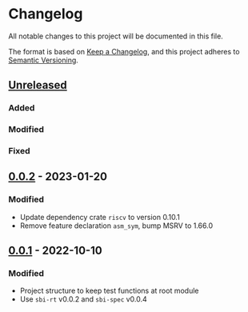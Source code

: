 # Changelog

All notable changes to this project will be documented in this file.

The format is based on [Keep a Changelog](https://keepachangelog.com/en/1.0.0/), and this project adheres
to [Semantic Versioning](https://semver.org/spec/v2.0.0.html).

## [Unreleased]

### Added

### Modified

### Fixed

## [0.0.2] - 2023-01-20

### Modified

- Update dependency crate `riscv` to version 0.10.1
- Remove feature declaration `asm_sym`, bump MSRV to 1.66.0

## [0.0.1] - 2022-10-10

### Modified

- Project structure to keep test functions at root module
- Use `sbi-rt` v0.0.2 and `sbi-spec` v0.0.4

[Unreleased]: https://github.com/rustsbi/sbi-testing/compare/v0.0.2...HEAD
[0.0.2]: https://github.com/rustsbi/sbi-testing/compare/v0.0.1...v0.0.2
[0.0.1]: https://github.com/rustsbi/sbi-testing/compare/v0.0.0...v0.0.1
